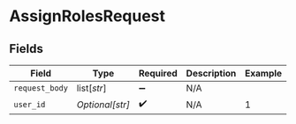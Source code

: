 # AssignRolesRequest


## Fields

| Field              | Type               | Required           | Description        | Example            |
| ------------------ | ------------------ | ------------------ | ------------------ | ------------------ |
| `request_body`     | list[*str*]        | :heavy_minus_sign: | N/A                |                    |
| `user_id`          | *Optional[str]*    | :heavy_check_mark: | N/A                | 1                  |